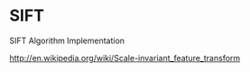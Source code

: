 SIFT
====

SIFT Algorithm Implementation

http://en.wikipedia.org/wiki/Scale-invariant_feature_transform
